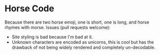 Horse Code
==========
Because there are two horse emoji, one is short, one is long, and horse rhymes with morse.
Issues (pull requests welcome):
 * Site styling is bad because I'm bad at it.
 * Unknown characters are encoded as unicorns, this is cool but has the drawback of not being widely rendered and completely un-decodable.

